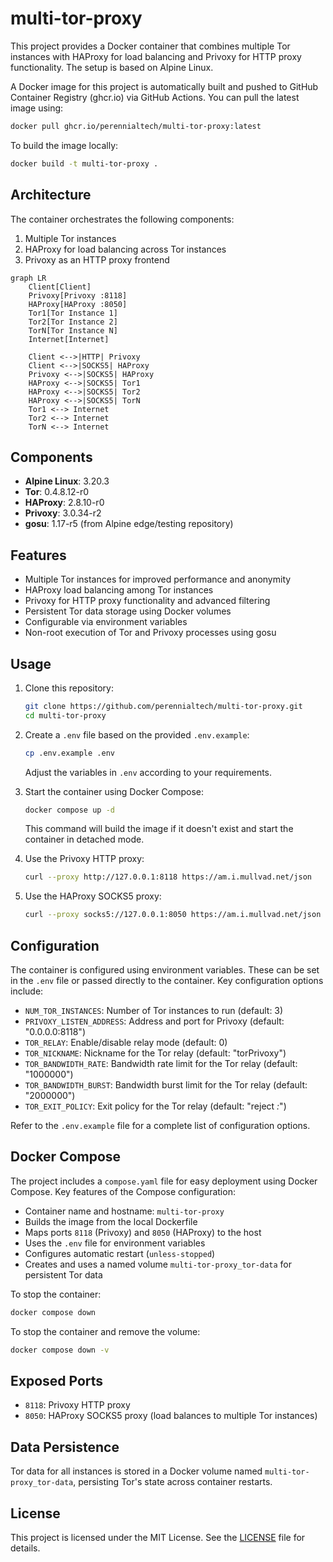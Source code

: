 # multi-tor-proxy

This project provides a Docker container that combines multiple Tor instances with HAProxy for load balancing and Privoxy for HTTP proxy functionality. The setup is based on Alpine Linux.

A Docker image for this project is automatically built and pushed to GitHub Container Registry (ghcr.io) via GitHub Actions. You can pull the latest image using:

```sh
docker pull ghcr.io/perennialtech/multi-tor-proxy:latest
```

To build the image locally:

```sh
docker build -t multi-tor-proxy .
```

## Architecture

The container orchestrates the following components:

1. Multiple Tor instances
2. HAProxy for load balancing across Tor instances
3. Privoxy as an HTTP proxy frontend

```mermaid
graph LR
    Client[Client]
    Privoxy[Privoxy :8118]
    HAProxy[HAProxy :8050]
    Tor1[Tor Instance 1]
    Tor2[Tor Instance 2]
    TorN[Tor Instance N]
    Internet[Internet]

    Client <-->|HTTP| Privoxy
    Client <-->|SOCKS5| HAProxy
    Privoxy <-->|SOCKS5| HAProxy
    HAProxy <-->|SOCKS5| Tor1
    HAProxy <-->|SOCKS5| Tor2
    HAProxy <-->|SOCKS5| TorN
    Tor1 <--> Internet
    Tor2 <--> Internet
    TorN <--> Internet
```

## Components

- **Alpine Linux**: 3.20.3
- **Tor**: 0.4.8.12-r0
- **HAProxy**: 2.8.10-r0
- **Privoxy**: 3.0.34-r2
- **gosu**: 1.17-r5 (from Alpine edge/testing repository)

## Features

- Multiple Tor instances for improved performance and anonymity
- HAProxy load balancing among Tor instances
- Privoxy for HTTP proxy functionality and advanced filtering
- Persistent Tor data storage using Docker volumes
- Configurable via environment variables
- Non-root execution of Tor and Privoxy processes using gosu

## Usage

1. Clone this repository:

   ```sh
   git clone https://github.com/perennialtech/multi-tor-proxy.git
   cd multi-tor-proxy
   ```

2. Create a `.env` file based on the provided `.env.example`:

   ```sh
   cp .env.example .env
   ```

   Adjust the variables in `.env` according to your requirements.

3. Start the container using Docker Compose:

   ```sh
   docker compose up -d
   ```

   This command will build the image if it doesn't exist and start the container in detached mode.

4. Use the Privoxy HTTP proxy:

   ```sh
   curl --proxy http://127.0.0.1:8118 https://am.i.mullvad.net/json
   ```

5. Use the HAProxy SOCKS5 proxy:

   ```sh
   curl --proxy socks5://127.0.0.1:8050 https://am.i.mullvad.net/json
   ```

## Configuration

The container is configured using environment variables. These can be set in the `.env` file or passed directly to the container. Key configuration options include:

- `NUM_TOR_INSTANCES`: Number of Tor instances to run (default: 3)
- `PRIVOXY_LISTEN_ADDRESS`: Address and port for Privoxy (default: "0.0.0.0:8118")
- `TOR_RELAY`: Enable/disable relay mode (default: 0)
- `TOR_NICKNAME`: Nickname for the Tor relay (default: "torPrivoxy")
- `TOR_BANDWIDTH_RATE`: Bandwidth rate limit for the Tor relay (default: "1000000")
- `TOR_BANDWIDTH_BURST`: Bandwidth burst limit for the Tor relay (default: "2000000")
- `TOR_EXIT_POLICY`: Exit policy for the Tor relay (default: "reject *:*")

Refer to the `.env.example` file for a complete list of configuration options.

## Docker Compose

The project includes a `compose.yaml` file for easy deployment using Docker Compose. Key features of the Compose configuration:

- Container name and hostname: `multi-tor-proxy`
- Builds the image from the local Dockerfile
- Maps ports `8118` (Privoxy) and `8050` (HAProxy) to the host
- Uses the `.env` file for environment variables
- Configures automatic restart (`unless-stopped`)
- Creates and uses a named volume `multi-tor-proxy_tor-data` for persistent Tor data

To stop the container:

```sh
docker compose down
```

To stop the container and remove the volume:

```sh
docker compose down -v
```

## Exposed Ports

- `8118`: Privoxy HTTP proxy
- `8050`: HAProxy SOCKS5 proxy (load balances to multiple Tor instances)

## Data Persistence

Tor data for all instances is stored in a Docker volume named `multi-tor-proxy_tor-data`, persisting Tor's state across container restarts.

## License

This project is licensed under the MIT License. See the [LICENSE](LICENSE) file for details.

